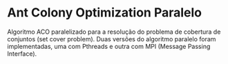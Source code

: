 # Ant Colony Optimization Paralelo
Algoritmo ACO paralelizado para a resolução do problema de cobertura de conjuntos (set cover problem).
Duas versões do algoritmo paralelo foram implementadas, uma com Pthreads e outra com MPI (Message Passing Interface).

